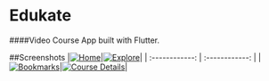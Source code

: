 # Edukate
####Video Course App built with Flutter.

##Screenshots
|[![Home](https://raw.githubusercontent.com/surajboniwal/edukate/master/screenshot/home.png "Home")](https://raw.githubusercontent.com/surajboniwal/edukate/master/screenshot/home.png "Home")|[![Explore](https://raw.githubusercontent.com/surajboniwal/edukate/master/screenshot/explore.png "Explore")](https://raw.githubusercontent.com/surajboniwal/edukate/master/screenshot/explore.png "Explore")|
| :------------: | :------------: |
|[![Bookmarks](https://raw.githubusercontent.com/surajboniwal/edukate/master/screenshot/bookmark.png "Bookmarks")](https://raw.githubusercontent.com/surajboniwal/edukate/master/screenshot/bookmark.png "Bookmarks")|[![Course Details](https://raw.githubusercontent.com/surajboniwal/edukate/master/screenshot/course.png "Course Details")](https://raw.githubusercontent.com/surajboniwal/edukate/master/screenshot/course.png "Course Details")|